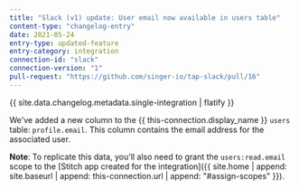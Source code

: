 ```yaml
---
title: "Slack (v1) update: User email now available in users table"
content-type: "changelog-entry"
date: 2021-05-24
entry-type: updated-feature
entry-category: integration
connection-id: "slack"
connection-version: "1"
pull-request: "https://github.com/singer-io/tap-slack/pull/16"
---
```

{{ site.data.changelog.metadata.single-integration | flatify }}

We've added a new column to the {{ this-connection.display_name }} `users` table: `profile.email`. This column contains the email address for the associated user.

**Note**: To replicate this data, you'll also need to grant the `users:read.email` scope to the [Stitch app created for the integration]({{ site.home | append: site.baseurl | append: this-connection.url | append: "#assign-scopes" }}).